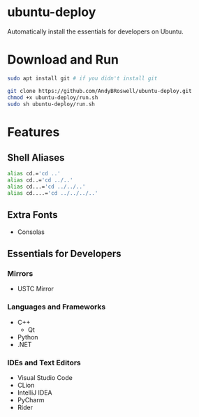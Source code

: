 # ubuntu-deploy
Automatically install the essentials for developers on Ubuntu.

# Download and Run
```bash
sudo apt install git # if you didn't install git

git clone https://github.com/AndyBRoswell/ubuntu-deploy.git
chmod +x ubuntu-deploy/run.sh
sudo sh ubuntu-deploy/run.sh
```

# Features

## Shell Aliases

```bash
alias cd.='cd ..'
alias cd..='cd ../..'
alias cd...='cd ../../..'
alias cd....='cd ../../../..'
```

## Extra Fonts

- Consolas

## Essentials for Developers

### Mirrors
- USTC Mirror

### Languages and Frameworks
- C++
  - Qt
- Python
- .NET

### IDEs and Text Editors
- Visual Studio Code
- CLion
- IntelliJ IDEA
- PyCharm
- Rider
